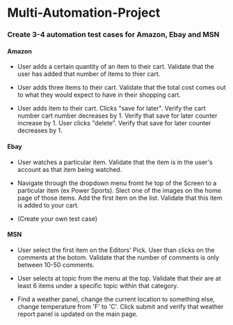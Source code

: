 # Multi-Automation-Project
### Create 3-4 automation test cases for Amazon, Ebay and MSN

#### Amazon
* User adds a certain quantity of an item to their cart.
Validate that the user has added that number of items to thier cart. 

* User adds three items to their cart.
Validate that the total cost comes out to what they would expect to have in their shopping cart.

* User adds item to their cart. Clicks "save for later". Verify the cart number cart number decreases by 1. Verify that save for later counter increase by 1. User clicks "delete". Verify that save for later counter decreases by 1.

#### Ebay
* User watches a particular item. Validate that the item is in the user's account as that item being watched.

* Navigate through the dropdown menu fromt he top of the Screen to a particular item (ex Power Sports). Slect one of the images on the home page of those items. Add the first item on the list. Validate that this item is added to your cart.

* (Create your own test case)

#### MSN
* User select the first item on the Editors' Pick. User than clicks on the comments at the botom. Validate that the number of comments is only between 10-50 comments.

*  User selects at topic from the menu at the top. Validate that their are at least 6 items under a specific topic within that category.

* Find a weather panel, change the current location to something else, change temperature from 'F' to 'C'. Click submit and verify that weather report panel is updated on the main page.
